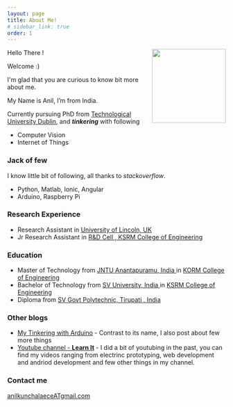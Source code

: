```yaml
---
layout: page
title: About Me!
# sidebar_link: true
order: 1
---
```

<img style="float: right; width:170px;" class="img-thumbnail" src="https://avatars3.githubusercontent.com/u/17523245">

Hello There ! 

Welcome :) 

I'm glad that you are curious to know bit more about me.

My Name is Anil, I’m from India.    




Currently pursuing PhD from [Technological University Dublin](https://www.tudublin.ie/), and ***tinkering*** with following
- Computer Vision
- Internet of Things

<!-- | ![Flowers](https://avatars3.githubusercontent.com/u/17523245) | I am text to the right | -->

### Jack of few
I know little bit of following, all thanks to *stackoverflow*.
- Python, Matlab, Ionic, Angular
- Arduino, Raspberry Pi

### Research Experience
- Research Assistant in [University of Lincoln, UK](https://www.lincoln.ac.uk/home/)
- Jr Research Assistant in [R&D Cell , KSRM College of Engineering](https://ksrmce.ac.in/)

### Education
- Master of Technology from [JNTU Anantapuramu, India ](https://www.jntua.ac.in/) in [KORM College of Engineering](http://kormce.ac.in/)
- Bachelor of Technology from [SV University, India ](https://www.svuniversity.edu.in) in [KSRM College of Engineering](https://ksrmce.ac.in/)
- Diploma from [SV Govt Polytechnic, Tirupati , India](https://svgovtpolytirupathi.ac.in/)

### Other blogs
- [My Tinkering with Arduino](http://anilarduino.blogspot.com/) - Contrast to its name, I also post about few more things
- [Youtube channel - **Learn It**](https://www.youtube.com/@learnit3885/videos) - I did a bit of youtubing in the past, you can find my videos ranging from electrinc prototyping, web development and andriod development and few other things in my channel.

### Contact me

[anilkunchalaeceATgmail.com]()
